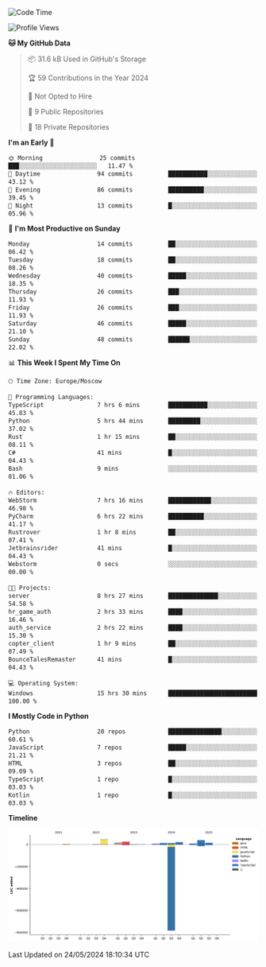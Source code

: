 <!--START_SECTION:waka-->
![Code Time](http://img.shields.io/badge/Code%20Time-342%20hrs%2043%20mins-blue)

![Profile Views](http://img.shields.io/badge/Profile%20Views-0-blue)

**🐱 My GitHub Data** 

> 📦 31.6 kB Used in GitHub's Storage 
 > 
> 🏆 59 Contributions in the Year 2024
 > 
> 🚫 Not Opted to Hire
 > 
> 📜 9 Public Repositories 
 > 
> 🔑 18 Private Repositories 
 > 
**I'm an Early 🐤** 

```text
🌞 Morning                25 commits          ███░░░░░░░░░░░░░░░░░░░░░░   11.47 % 
🌆 Daytime                94 commits          ███████████░░░░░░░░░░░░░░   43.12 % 
🌃 Evening                86 commits          ██████████░░░░░░░░░░░░░░░   39.45 % 
🌙 Night                  13 commits          █░░░░░░░░░░░░░░░░░░░░░░░░   05.96 % 
```
📅 **I'm Most Productive on Sunday** 

```text
Monday                   14 commits          ██░░░░░░░░░░░░░░░░░░░░░░░   06.42 % 
Tuesday                  18 commits          ██░░░░░░░░░░░░░░░░░░░░░░░   08.26 % 
Wednesday                40 commits          █████░░░░░░░░░░░░░░░░░░░░   18.35 % 
Thursday                 26 commits          ███░░░░░░░░░░░░░░░░░░░░░░   11.93 % 
Friday                   26 commits          ███░░░░░░░░░░░░░░░░░░░░░░   11.93 % 
Saturday                 46 commits          █████░░░░░░░░░░░░░░░░░░░░   21.10 % 
Sunday                   48 commits          ██████░░░░░░░░░░░░░░░░░░░   22.02 % 
```


📊 **This Week I Spent My Time On** 

```text
🕑︎ Time Zone: Europe/Moscow

💬 Programming Languages: 
TypeScript               7 hrs 6 mins        ███████████░░░░░░░░░░░░░░   45.83 % 
Python                   5 hrs 44 mins       █████████░░░░░░░░░░░░░░░░   37.02 % 
Rust                     1 hr 15 mins        ██░░░░░░░░░░░░░░░░░░░░░░░   08.11 % 
C#                       41 mins             █░░░░░░░░░░░░░░░░░░░░░░░░   04.43 % 
Bash                     9 mins              ░░░░░░░░░░░░░░░░░░░░░░░░░   01.06 % 

🔥 Editors: 
WebStorm                 7 hrs 16 mins       ████████████░░░░░░░░░░░░░   46.98 % 
PyCharm                  6 hrs 22 mins       ██████████░░░░░░░░░░░░░░░   41.17 % 
Rustrover                1 hr 8 mins         ██░░░░░░░░░░░░░░░░░░░░░░░   07.41 % 
Jetbrainsrider           41 mins             █░░░░░░░░░░░░░░░░░░░░░░░░   04.43 % 
Webstorm                 0 secs              ░░░░░░░░░░░░░░░░░░░░░░░░░   00.00 % 

🐱‍💻 Projects: 
server                   8 hrs 27 mins       ██████████████░░░░░░░░░░░   54.58 % 
hr_game_auth             2 hrs 33 mins       ████░░░░░░░░░░░░░░░░░░░░░   16.46 % 
auth_service             2 hrs 22 mins       ████░░░░░░░░░░░░░░░░░░░░░   15.30 % 
copter_client            1 hr 9 mins         ██░░░░░░░░░░░░░░░░░░░░░░░   07.49 % 
BounceTalesRemaster      41 mins             █░░░░░░░░░░░░░░░░░░░░░░░░   04.43 % 

💻 Operating System: 
Windows                  15 hrs 30 mins      █████████████████████████   100.00 % 
```

**I Mostly Code in Python** 

```text
Python                   20 repos            ███████████████░░░░░░░░░░   60.61 % 
JavaScript               7 repos             █████░░░░░░░░░░░░░░░░░░░░   21.21 % 
HTML                     3 repos             ██░░░░░░░░░░░░░░░░░░░░░░░   09.09 % 
TypeScript               1 repo              █░░░░░░░░░░░░░░░░░░░░░░░░   03.03 % 
Kotlin                   1 repo              █░░░░░░░░░░░░░░░░░░░░░░░░   03.03 % 
```



**Timeline**

![Lines of Code chart](https://raw.githubusercontent.com/adlemx/adlemx/main/assets/bar_graph.png)


 Last Updated on 24/05/2024 18:10:34 UTC
<!--END_SECTION:waka-->
